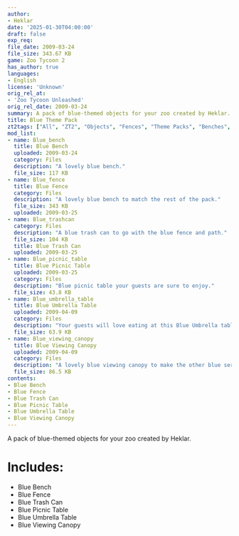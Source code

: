 ```yaml
---
author:
- Heklar
date: '2025-01-30T04:00:00'
draft: false
exp_req:
file_date: 2009-03-24
file_size: 343.67 KB
game: Zoo Tycoon 2
has_author: true
languages:
- English
license: 'Unknown'
orig_rel_at:
- 'Zoo Tycoon Unleashed'
orig_rel_date: 2009-03-24
summary: A pack of blue-themed objects for your zoo created by Heklar.
title: Blue Theme Pack
zt2tags: ["All", "ZT2", "Objects", "Fences", "Theme Packs", "Benches", "Trash Cans", "Picnic Tables", "Canopies"]
mod_list:
- name: Blue_bench
  title: Blue Bench
  uploaded: 2009-03-24
  category: Files
  description: "A lovely blue bench."
  file_size: 117 KB
- name: Blue_fence
  title: Blue Fence
  category: Files
  description: "A lovely blue bench to match the rest of the pack."
  file_size: 343 KB
  uploaded: 2009-03-25
- name: Blue_trashcan
  category: Files
  description: "A blue trash can to go with the blue fence and path."
  file_size: 104 KB
  title: Blue Trash Can
  uploaded: 2009-03-25
- name: Blue_picnic_table
  title: Blue Picnic Table
  uploaded: 2009-03-25
  category: Files
  description: "Blue picnic table your guests are sure to enjoy."
  file_size: 43.8 KB
- name: Blue_umbrella_table
  title: Blue Umbrella Table
  uploaded: 2009-04-09
  category: Files
  description: "Your guests will love eating at this Blue Umbrella table."
  file_size: 63.9 KB
- name: Blue_viewing_canopy
  title: Blue Viewing Canopy
  uploaded: 2009-04-09
  category: Files
  description: "A lovely blue viewing canopy to make the other blue series."
  file_size: 86.5 KB
contents:
- Blue Bench
- Blue Fence
- Blue Trash Can
- Blue Picnic Table
- Blue Umbrella Table
- Blue Viewing Canopy
---
```

A pack of blue-themed objects for your zoo created by Heklar.

# Includes:

- Blue Bench
- Blue Fence
- Blue Trash Can
- Blue Picnic Table
- Blue Umbrella Table
- Blue Viewing Canopy

